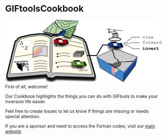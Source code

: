 # GIFtoolsCookbook

![alt text](https://github.com/ubcgif/GIFtoolsCookbook/blob/master/images/Cookbook_Landing.png)
First of all, welcome! 

Our Cookbook highlights the things you can do with GIFtools to make your inversion life easier.

Feel free to create Issues to let us know if things are missing or needs special attention.

If you are a sponsor and need to access the Fortran codes, visit our [main website](http://gif.eos.ubc.ca/GIFtools)

